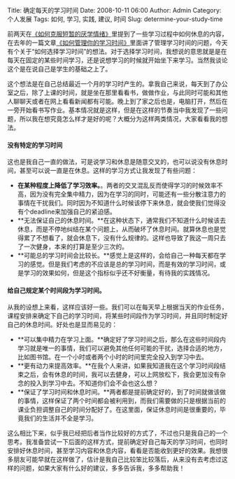 Title: 确定每天的学习时间
Date: 2008-10-11 06:00
Author: Admin
Category: 个人发展
Tags: 如何, 学习, 实践, 建议, 时间
Slug: determine-your-study-time

前两天在[《如何克服短暂的厌学情绪》][]里提到了一些学习过程中如何休息的内容，在去年的一篇文章[《如何管理你的学习时间》][]里面讲了管理学习时间的问题，今天有个关于“如何选择学习时间”的想法。对于选择学习时间，我想说的意思就是是在每天在固定的某些时间学习，还是说想学习的时候就开始坐下来学习。当然我谈论这个是在说自己是学生的基础之上了。

</p>

这个想法是在自己总结最近一个月的学习时产生的。拿我自己来说，每天到了办公室之后，除了上课的时间，就是坐在那里看看书，做做作业，与此同时可能和其他人聊聊天或者在网上看看新闻都有可能。晚上到了家之后也是，电脑打开，然后在一旁开始看书写作业。基本情况就是这样，但是在这样的节奏当中我发现了一些问题，所以我在想究竟怎么样才是好的呢？大概分为这样两类情况，大家看看我的想法。

</p>

#### 没有特定的学习时间

</p>

这也是我自己一直的做法，可是说学习和休息是随意交叉的，也可以说没有休息时间，甚至可以说一直是在休息。这样的学习方式让我发现了有些问题：

</p>

-   **在某种程度上降低了学习效率。**。两者的交叉混乱反而使得学习的时候效率不高，因为没有完全集中精力，因为在学习的同时，可能还有一些分散注意力的事情在干扰我们。同时因为不知道什么时候该停下来休息，就会使我们觉得没有个deadline来加强自己的紧迫感。
-   **无法保证自己的休息时间。**在这种状态下，通常我们不知道什么时候该去休息，而是不停地纠结在某个问题上，从而破坏了休息时间。就算休息也是觉得累了不想看了，就会休息下，没有什么规律的。这样也导致了我这一周只去了一次健身，本来的打算是至少三次的。
-   **可能总的学习时间会比较长。**感觉上是这样的，会给自己一种每天都在学习的感觉。但是我们考虑的不应该是总的学习时间，而是有效的学习时间，或是学习的效果如何，但是这个指标似乎还不好衡量，有待我的实践情况。

</p>

#### 给自己规定某个时间段为学习时间。

</p>

从我的设想上来看，这样应该好一些。我们可以在每天早上根据当天的作业任务，课程安排来确定下自己的学习时间，将某些时间段作为学习时间，并且同时制定好自己的休息时间。好处也是显而易见的：

</p>

-   **可以集中精力在学习上面。**确定好了学习时间之后，那么在这些时间段内学习就是唯一的事情，我们可以避免其他任何可能的干扰，选择合适的地方，比如图书馆。在一个小时或者两个小时的时间里完全投入到学习中去。
-   **更有动力来提高效率。**在我个人来讲，如果我知道我在这个学习时间段结束之后，会有休息的时间，我可以去健身，可以上网放松下，我会更加没有杂念的投入到学习中去。不知道你们会不会也这么想？
-   **保证了学习时间和休息时间。**两者都是提前确定好的，到了时间就做该做的事情，这样保证了两个时间都会被利用到，而我们需要做的只是根据当前的课业负担调整自己的时间分配好了。在这里面，保证休息时间是很重要的，毕竟我们的生活并不全是学习。

</p>

这么相比下来，似乎我已经把后者当作比较好的方式了，不过也只是我自己的一个思考。我准备尝试一下后面的这样方式，提前确定好自己每天的学习时间，也同时安排好休息时间，甚至学习内容和休息内容，看看是否能收到更好的效果。我想很多朋友可能早就在这样做了，估计是我自己比较笨比较落后，从来没有去考虑过这样的问题，如果大家有什么好的建议，多多告诉我，多多帮助我！

</p>

  [《如何克服短暂的厌学情绪》]: http://www.quhuashuai.com/2008/10/how-to-tackle-anti-study-mood/
  [《如何管理你的学习时间》]: http://www.quhuashuai.com/2007/09/manage_your_study_time/
